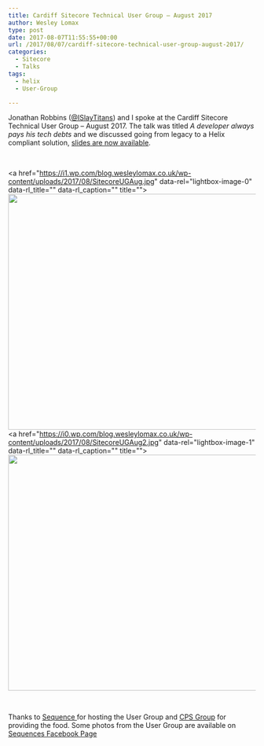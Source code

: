 ```yaml
---
title: Cardiff Sitecore Technical User Group – August 2017
author: Wesley Lomax
type: post
date: 2017-08-07T11:55:55+00:00
url: /2017/08/07/cardiff-sitecore-technical-user-group-august-2017/
categories:
  - Sitecore
  - Talks
tags:
  - helix
  - User-Group

---
```

Jonathan Robbins (<a href="https://twitter.com/ISlayTitans" target="_blank" rel="noopener">@ISlayTitans</a>) and I spoke at the&nbsp;Cardiff Sitecore Technical User Group &#8211; August 2017. The talk was titled&nbsp;_A developer always pays his tech debts_ and we discussed going from legacy to a Helix compliant solution, [slides are now available][1].

&nbsp;

<a href="https://i1.wp.com/blog.wesleylomax.co.uk/wp-content/uploads/2017/08/SitecoreUGAug.jpg" data-rel="lightbox-image-0" data-rl\_title="" data-rl\_caption="" title=""><img class="alignnone wp-image-688 size-large" src="https://i1.wp.com/blog.wesleylomax.co.uk/wp-content/uploads/2017/08/SitecoreUGAug.jpg?resize=640%2C480" alt="" width="640" height="480" srcset="https://i1.wp.com/blog.wesleylomax.co.uk/wp-content/uploads/2017/08/SitecoreUGAug.jpg?resize=1024%2C768 1024w, https://i1.wp.com/blog.wesleylomax.co.uk/wp-content/uploads/2017/08/SitecoreUGAug.jpg?resize=300%2C225 300w, https://i1.wp.com/blog.wesleylomax.co.uk/wp-content/uploads/2017/08/SitecoreUGAug.jpg?resize=768%2C576 768w, https://i1.wp.com/blog.wesleylomax.co.uk/wp-content/uploads/2017/08/SitecoreUGAug.jpg?w=1280 1280w, https://i1.wp.com/blog.wesleylomax.co.uk/wp-content/uploads/2017/08/SitecoreUGAug.jpg?w=1920 1920w" sizes="(max-width: 640px) 100vw, 640px" data-recalc-dims="1" /></a> <a href="https://i0.wp.com/blog.wesleylomax.co.uk/wp-content/uploads/2017/08/SitecoreUGAug2.jpg" data-rel="lightbox-image-1" data-rl\_title="" data-rl\_caption="" title=""><img class="alignnone wp-image-689 size-large" src="https://i0.wp.com/blog.wesleylomax.co.uk/wp-content/uploads/2017/08/SitecoreUGAug2.jpg?resize=640%2C480" alt="" width="640" height="480" srcset="https://i0.wp.com/blog.wesleylomax.co.uk/wp-content/uploads/2017/08/SitecoreUGAug2.jpg?resize=1024%2C768 1024w, https://i0.wp.com/blog.wesleylomax.co.uk/wp-content/uploads/2017/08/SitecoreUGAug2.jpg?resize=300%2C225 300w, https://i0.wp.com/blog.wesleylomax.co.uk/wp-content/uploads/2017/08/SitecoreUGAug2.jpg?resize=768%2C576 768w, https://i0.wp.com/blog.wesleylomax.co.uk/wp-content/uploads/2017/08/SitecoreUGAug2.jpg?w=1280 1280w, https://i0.wp.com/blog.wesleylomax.co.uk/wp-content/uploads/2017/08/SitecoreUGAug2.jpg?w=1920 1920w" sizes="(max-width: 640px) 100vw, 640px" data-recalc-dims="1" /></a>

&nbsp;

Thanks to <a href="https://www.sequence.co.uk/" target="_blank" rel="noopener">Sequence&nbsp;</a>for hosting the User Group and&nbsp;<a href="http://www.cpsgroupuk.com/" target="_blank" rel="noopener">CPS Group</a>&nbsp;for providing the food. Some photos from the User Group are available on <a href="https://www.facebook.com/pg/SequenceAgency/photos/?tab=album&album_id=1515521738515048" target="_blank" rel="noopener">Sequences Facebook Page</a>

 [1]: http://blog.wesleylomax.co.uk/wp-content/uploads/2017/08/Sitecore-User-Group-Aug-2017.pdf